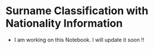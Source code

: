 # **Surname Classification with Nationality Information**
- I am working on this Notebook. I will update it soon !!
